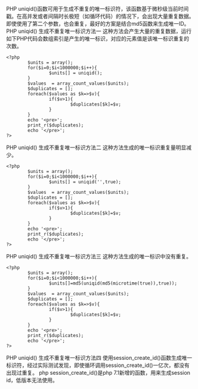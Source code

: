 PHP uniqid()函数可用于生成不重复的唯一标识符，该函数基于微秒级当前时间戳。在高并发或者间隔时长极短（如循环代码）的情况下，会出现大量重复数据。即使使用了第二个参数，也会重复，最好的方案是结合md5函数来生成唯一ID。
PHP uniqid() 生成不重复唯一标识方法一
这种方法会产生大量的重复数据，运行如下PHP代码会数组索引是产生的唯一标识，对应的元素值是该唯一标识重复的次数。
```
<?php
        $units = array();
        for($i=0;$i<1000000;$i++){
                $units[] = uniqid();
        }
        $values  = array_count_values($units);
        $duplicates = [];
        foreach($values as $k=>$v){
                if($v>1){
                        $duplicates[$k]=$v;
                }
        }
        echo '<pre>';
        print_r($duplicates);
        echo '</pre>';
?>
```

PHP uniqid() 生成不重复唯一标识方法二
这种方法生成的唯一标识重复量明显减少。
```
<?php
        $units = array();
        for($i=0;$i<1000000;$i++){
                $units[] = uniqid('',true);
        }
        $values  = array_count_values($units);
        $duplicates = [];
        foreach($values as $k=>$v){
                if($v>1){
                        $duplicates[$k]=$v;
                }
        }
        echo '<pre>';
        print_r($duplicates);
        echo '</pre>';
?>
```

PHP uniqid() 生成不重复唯一标识方法三
这种方法生成的唯一标识中没有重复。
```
<?php
        $units = array();
        for($i=0;$i<1000000;$i++){
                $units[]=md5(uniqid(md5(microtime(true)),true));
        }
        $values  = array_count_values($units);
        $duplicates = [];
        foreach($values as $k=>$v){
                if($v>1){
                        $duplicates[$k]=$v;
                }
        }
        echo '<pre>';
        print_r($duplicates);
        echo '</pre>';
?>
```

PHP uniqid() 生成不重复唯一标识方法四
使用session_create_id()函数生成唯一标识符，经过实际测试发现，即使循环调用session_create_id()一亿次，都没有出现过重复。
php session_create_id()是php 7.1新增的函数，用来生成session id，低版本无法使用。